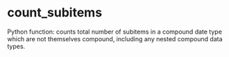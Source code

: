 # count_subitems
Python function: counts total number of subitems in a compound date type which are not themselves compound, including any nested compound data types.
